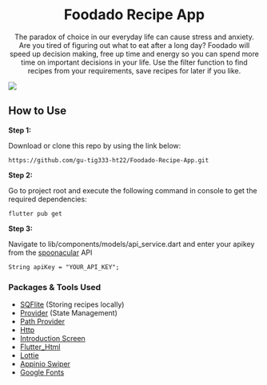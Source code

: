 <h1 align="center">
Foodado Recipe App
</h1>

<p align="center">
The paradox of choice in our everyday life can cause stress and anxiety. Are you tired of figuring out what to eat after a long day? Foodado will speed up decision making, free up time and energy so you can spend more time on important decisions in your life. Use the filter function to find recipes from your requirements, save recipes for later if you like. 
</p>

![](https://github.com/JoakimEineving/Foodado-V2.git)


## How to Use 

**Step 1:**

Download or clone this repo by using the link below:

```
https://github.com/gu-tig333-ht22/Foodado-Recipe-App.git
```

**Step 2:**

Go to project root and execute the following command in console to get the required dependencies: 

```
flutter pub get 
```

**Step 3:**

Navigate to lib/components/models/api_service.dart and enter your apikey from the [spoonacular](https://spoonacular.com/food-api) API

```
String apiKey = "YOUR_API_KEY";
```

### Packages & Tools Used

* [SQFlite](https://pub.dev/packages/sqflite) (Storing recipes locally)
* [Provider](https://pub.dev/packages/provider) (State Management)
* [Path Provider](https://pub.dev/packages/path_provider)
* [Http](https://pub.dev/packages/http)
* [Introduction Screen](https://pub.dev/packages/introduction_screen)
* [Flutter_Html](https://pub.dev/packages/flutter_html)
* [Lottie](https://pub.dev/packages/lottie)
* [Appinio Swiper](https://pub.dev/packages/appinio_swiper)
* [Google Fonts](https://pub.dev/packages/google_fonts)
